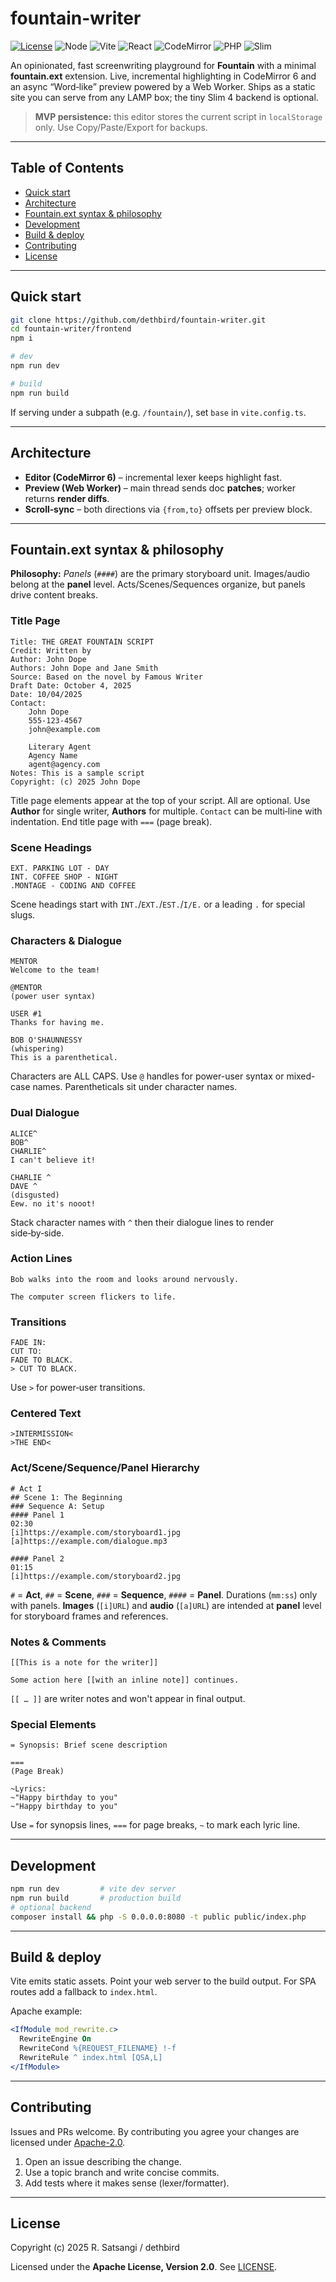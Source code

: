 # fountain-writer

[![License](https://img.shields.io/badge/License-Apache_2.0-blue.svg)](LICENSE)
![Node](https://img.shields.io/badge/node-%3E%3D18.0-339933?logo=node.js)
![Vite](https://img.shields.io/badge/Vite-5.x-646CFF?logo=vite)
![React](https://img.shields.io/badge/React-18.x-61DAFB?logo=react)
![CodeMirror](https://img.shields.io/badge/CodeMirror-6.x-000000)
![PHP](https://img.shields.io/badge/PHP-%3E%3D8.1-777BB4?logo=php)
![Slim](https://img.shields.io/badge/Slim-4.x-2F855A)

An opinionated, fast screenwriting playground for **Fountain** with a minimal **fountain.ext** extension. Live, incremental highlighting in CodeMirror 6 and an async “Word‑like” preview powered by a Web Worker. Ships as a static site you can serve from any LAMP box; the tiny Slim 4 backend is optional.

> **MVP persistence:** this editor stores the current script in `localStorage` only. Use Copy/Paste/Export for backups.

---

## Table of Contents

- [Quick start](#quick-start)
- [Architecture](#architecture)
- [Fountain.ext syntax & philosophy](#fountainext-syntax--philosophy)
- [Development](#development)
- [Build & deploy](#build--deploy)
- [Contributing](#contributing)
- [License](#license)

---

## Quick start

```bash
git clone https://github.com/dethbird/fountain-writer.git
cd fountain-writer/frontend
npm i

# dev
npm run dev

# build
npm run build
```
If serving under a subpath (e.g. `/fountain/`), set `base` in `vite.config.ts`.

---

## Architecture

- **Editor (CodeMirror 6)** – incremental lexer keeps highlight fast.
- **Preview (Web Worker)** – main thread sends doc **patches**; worker returns **render diffs**.
- **Scroll‑sync** – both directions via `{from,to}` offsets per preview block.

---

## Fountain.ext syntax & philosophy

**Philosophy:** *Panels* (`####`) are the primary storyboard unit. Images/audio belong at the **panel** level. Acts/Scenes/Sequences organize, but panels drive content breaks.

### Title Page

```
Title: THE GREAT FOUNTAIN SCRIPT
Credit: Written by
Author: John Dope
Authors: John Dope and Jane Smith
Source: Based on the novel by Famous Writer
Draft Date: October 4, 2025
Date: 10/04/2025
Contact:
    John Dope
    555-123-4567
    john@example.com

    Literary Agent
    Agency Name
    agent@agency.com
Notes: This is a sample script
Copyright: (c) 2025 John Dope
```
Title page elements appear at the top of your script. All are optional. Use **Author** for single writer, **Authors** for multiple. `Contact` can be multi‑line with indentation. End title page with `===` (page break).

### Scene Headings
```
EXT. PARKING LOT - DAY
INT. COFFEE SHOP - NIGHT
.MONTAGE - CODING AND COFFEE
```
Scene headings start with `INT.`/`EXT.`/`EST.`/`I/E.` or a leading `.` for special slugs.

### Characters & Dialogue
```
MENTOR
Welcome to the team!

@MENTOR
(power user syntax)

USER #1
Thanks for having me.

BOB O'SHAUNNESSY
(whispering)
This is a parenthetical.
```
Characters are ALL CAPS. Use `@` handles for power-user syntax or mixed-case names. Parentheticals sit under character names.

### Dual Dialogue
```
ALICE^
BOB^
CHARLIE^
I can't believe it!

CHARLIE ^
DAVE ^
(disgusted)
Eew. no it's nooot!
```
Stack character names with `^` then their dialogue lines to render side‑by‑side.

### Action Lines
```
Bob walks into the room and looks around nervously.

The computer screen flickers to life.
```

### Transitions
```
FADE IN:
CUT TO:
FADE TO BLACK.
> CUT TO BLACK.
```
Use `>` for power‑user transitions.

### Centered Text
```
>INTERMISSION<
>THE END<
```

### Act/Scene/Sequence/Panel Hierarchy
```
# Act I
## Scene 1: The Beginning
### Sequence A: Setup
#### Panel 1
02:30
[i]https://example.com/storyboard1.jpg
[a]https://example.com/dialogue.mp3

#### Panel 2
01:15
[i]https://example.com/storyboard2.jpg
```
`#` = **Act**, `##` = **Scene**, `###` = **Sequence**, `####` = **Panel**. Durations (`mm:ss`) only with panels. **Images** (`[i]URL`) and **audio** (`[a]URL`) are intended at **panel** level for storyboard frames and references.

### Notes & Comments
```
[[This is a note for the writer]]

Some action here [[with an inline note]] continues.
```
`[[ … ]]` are writer notes and won't appear in final output.

### Special Elements
```
= Synopsis: Brief scene description

===
(Page Break)

~Lyrics:
~"Happy birthday to you"
~"Happy birthday to you"
```
Use `=` for synopsis lines, `===` for page breaks, `~` to mark each lyric line.

---

## Development

```bash
npm run dev         # vite dev server
npm run build       # production build
# optional backend
composer install && php -S 0.0.0.0:8080 -t public public/index.php
```

---

## Build & deploy

Vite emits static assets. Point your web server to the build output. For SPA routes add a fallback to `index.html`.

Apache example:
```apache
<IfModule mod_rewrite.c>
  RewriteEngine On
  RewriteCond %{REQUEST_FILENAME} !-f
  RewriteRule ^ index.html [QSA,L]
</IfModule>
```

---

## Contributing

Issues and PRs welcome. By contributing you agree your changes are licensed under [Apache-2.0](LICENSE).

1. Open an issue describing the change.
2. Use a topic branch and write concise commits.
3. Add tests where it makes sense (lexer/formatter).

---

## License

Copyright (c) 2025 R. Satsangi / dethbird

Licensed under the **Apache License, Version 2.0**. See [LICENSE](LICENSE).
